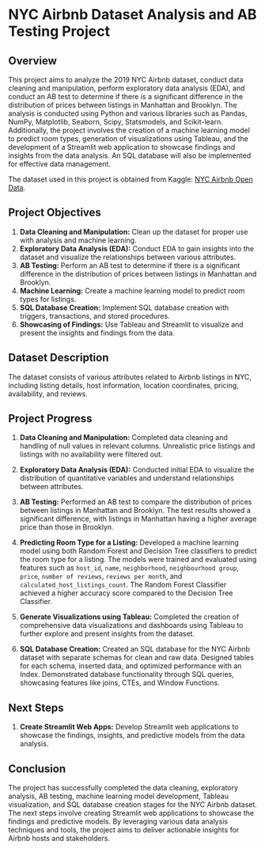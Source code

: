 # NYC Airbnb Dataset Analysis and AB Testing Project

## Overview
This project aims to analyze the 2019 NYC Airbnb dataset, conduct data cleaning and manipulation, perform exploratory data analysis (EDA), and conduct an AB test to determine if there is a significant difference in the distribution of prices between listings in Manhattan and Brooklyn. The analysis is conducted using Python and various libraries such as Pandas, NumPy, Matplotlib, Seaborn, Scipy, Statsmodels, and Scikit-learn. Additionally, the project involves the creation of a machine learning model to predict room types, generation of visualizations using Tableau, and the development of a Streamlit web application to showcase findings and insights from the data analysis. An SQL database will also be implemented for effective data management.

The dataset used in this project is obtained from Kaggle: [NYC Airbnb Open Data](https://www.kaggle.com/datasets/dgomonov/new-york-city-airbnb-open-data).

## Project Objectives

1. **Data Cleaning and Manipulation:** Clean up the dataset for proper use with analysis and machine learning.
2. **Exploratory Data Analysis (EDA):** Conduct EDA to gain insights into the dataset and visualize the relationships between various attributes.
3. **AB Testing:** Perform an AB test to determine if there is a significant difference in the distribution of prices between listings in Manhattan and Brooklyn.
4. **Machine Learning:** Create a machine learning model to predict room types for listings.
5. **SQL Database Creation:** Implement SQL database creation with triggers, transactions, and stored procedures.
6. **Showcasing of Findings:** Use Tableau and Streamlit to visualize and present the insights and findings from the data.

## Dataset Description
The dataset consists of various attributes related to Airbnb listings in NYC, including listing details, host information, location coordinates, pricing, availability, and reviews.

## Project Progress

1. **Data Cleaning and Manipulation:** Completed data cleaning and handling of null values in relevant columns. Unrealistic price listings and listings with no availability were filtered out.

2. **Exploratory Data Analysis (EDA):** Conducted initial EDA to visualize the distribution of quantitative variables and understand relationships between attributes.

3. **AB Testing:** Performed an AB test to compare the distribution of prices between listings in Manhattan and Brooklyn. The test results showed a significant difference, with listings in Manhattan having a higher average price than those in Brooklyn.

4. **Predicting Room Type for a Listing:** Developed a machine learning model using both Random Forest and Decision Tree classifiers to predict the room type for a listing. The models were trained and evaluated using features such as `host_id`, `name`, `neighborhood`, `neighbourhood group`, `price`, `number of reviews`, `reviews per month`, and `calculated_host_listings_count`. The Random Forest Classifier achieved a higher accuracy score compared to the Decision Tree Classifier.

5. **Generate Visualizations using Tableau:** Completed the creation of comprehensive data visualizations and dashboards using Tableau to further explore and present insights from the dataset.

6. **SQL Database Creation:** Created an SQL database for the NYC Airbnb dataset with separate schemas for clean and raw data. Designed tables for each schema, inserted data, and optimized performance with an Index. Demonstrated database functionality through SQL queries, showcasing features like joins, CTEs, and Window Functions.

## Next Steps

1. **Create Streamlit Web Apps:** Develop Streamlit web applications to showcase the findings, insights, and predictive models from the data analysis.

## Conclusion
The project has successfully completed the data cleaning, exploratory analysis, AB testing, machine learning model development, Tableau visualization, and SQL database creation stages for the NYC Airbnb dataset. The next steps involve creating Streamlit web applications to showcase the findings and predictive models. By leveraging various data analysis techniques and tools, the project aims to deliver actionable insights for Airbnb hosts and stakeholders.
